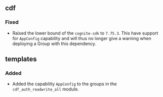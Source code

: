 ## cdf 

### Fixed

- Raised the lower bound of the `cognite-sdk` to `7.75.3`. This have
support for `AppConfig` capability and will thus no longer give a
warning when deploying a Group with this dependency.

## templates

### Added

- Added the capability `AppConfig` to the groups in the
`cdf_auth_readwrite_all` module.